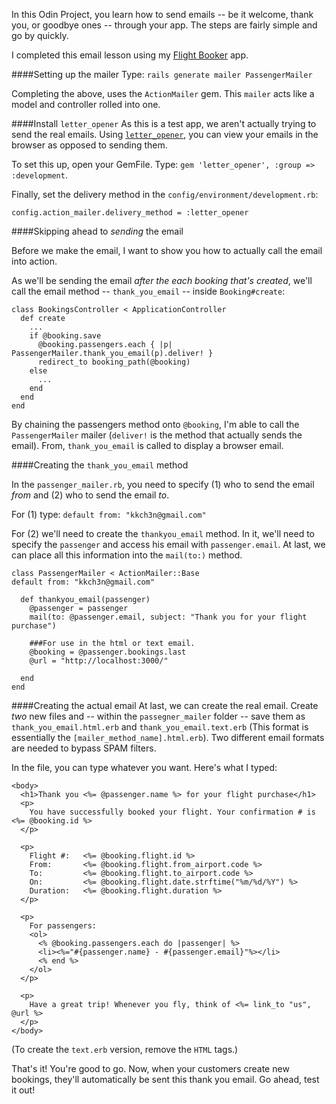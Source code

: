 In this Odin Project, you learn how to send emails -- be it welcome, thank you, or goodbye ones -- through your app. The steps are fairly simple and go by quickly.

I completed this email lesson using my [Flight Booker](http://www.kevinkchen.com/2014/06/16/the-odin-project-flight-booker/) app.

####Setting up the mailer
Type: `rails generate mailer PassengerMailer`

Completing the above, uses the `ActionMailer` gem. This `mailer` acts like a model and controller rolled into one. 

####Install `letter_opener`
As this is a test app, we aren't actually trying to send the real emails. Using [`letter_opener`](https://github.com/ryanb/letter_opener), you can view your emails in the browser as opposed to sending them.

To set this up, open your GemFile. Type: `gem 'letter_opener', :group => :development`.

Finally, set the delivery method in the `config/environment/development.rb`: 

	config.action_mailer.delivery_method = :letter_opener
    
####Skipping ahead to *sending* the email

Before we make the email, I want to show you how to actually call the email into action. 

As we'll be sending the email *after the each booking that's created*, we'll call the email method -- `thank_you_email` -- inside `Booking#create`:

	class BookingsController < ApplicationController
      def create
    	...
        if @booking.save
          @booking.passengers.each { |p| PassengerMailer.thank_you_email(p).deliver! }
          redirect_to booking_path(@booking)
        else
          ...
        end
      end
    end
    
By chaining the passengers method onto `@booking`, I'm able to call the `PassengerMailer` mailer (`deliver!` is the method that actually sends the email). From, `thank_you_email` is called to display a browser email.

####Creating the `thank_you_email` method

In the `passenger_mailer.rb`, you need to specify (1) who to send the email *from* and (2) who to send the email *to*.

For (1) type: `default from: "kkch3n@gmail.com"`

For (2) we'll need to create the `thankyou_email` method. In it, we'll need to specify the `passenger` and access his email with `passenger.email`. At last, we can place all this information into the `mail(to:)` method.

	class PassengerMailer < ActionMailer::Base
  	default from: "kkch3n@gmail.com"

	  def thankyou_email(passenger)
	    @passenger = passenger        
    	mail(to: @passenger.email, subject: "Thank you for your flight purchase")
        
        ###For use in the html or text email.
        @booking = @passenger.bookings.last
	    @url = "http://localhost:3000/"

	  end
	end
    
####Creating the actual email
At last, we can create the real email. Create *two* new files and -- within the `passegner_mailer` folder -- save them as `thank_you_email.html.erb` and `thank_you_email.text.erb` (This format is essentially the `[mailer_method_name].html.erb`). Two different email formats are needed to bypass SPAM filters.

In the file, you can type whatever you want. Here's what I typed:

	<body>
      <h1>Thank you <%= @passenger.name %> for your flight purchase</h1>
      <p>
        You have successfully booked your flight. Your confirmation # is <%= @booking.id %>
      </p>

      <p>
        Flight #:   <%= @booking.flight.id %>
        From:       <%= @booking.flight.from_airport.code %>
        To:         <%= @booking.flight.to_airport.code %>
        On:         <%= @booking.flight.date.strftime("%m/%d/%Y") %>
        Duration:   <%= @booking.flight.duration %>
      </p>

      <p>
        For passengers:
        <ol>
          <% @booking.passengers.each do |passenger| %>
          <li><%="#{passenger.name} - #{passenger.email}"%></li>
          <% end %>
        </ol>
      </p>

      <p>
        Have a great trip! Whenever you fly, think of <%= link_to "us", @url %>
      </p>
	</body>
    
(To create the `text.erb` version, remove the `HTML` tags.)

That's it! You're good to go. Now, when your customers create new bookings, they'll automatically be sent this thank you email. Go ahead, test it out!